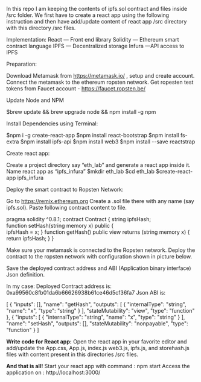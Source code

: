 In this repo I am keeping the contents of ipfs.sol contract and files inside /src folder. We first have to create a react app using the following instruction and then have add/update content of react app /src directory with this directory /src files.

Implementation:
React — Front end library
Solidity — Ethereum smart contract language
IPFS — Decentralized storage
Infura —API access to IPFS



Preparation: 

Download Metamask from https://metamask.io/ , setup and create account. Connect the metamask to the ethereum ropsten network.
Get ropesten test tokens from Faucet account - https://faucet.ropsten.be/ 

Update Node and NPM

$brew update && brew upgrade node && npm install -g npm

Install Dependencies using Terminal:

$npm i -g create-react-app
$npm install react-bootstrap
$npm install fs-extra
$npm install ipfs-api
$npm install web3
$npm install --save reactstrap

Create react app: 

Create a project directory say “eth_lab” and generate a react app inside it. Name react app as “ipfs_infura”
$mkdir eth_lab
$cd eth_lab
$create-react-app ipfs_infura

Deploy the smart contract to Ropsten Network:

Go to https://remix.ethereum.org
Create a .sol file there with any name (say ipfs.sol). Paste following contract content to file.

pragma solidity ^0.8.1;
contract Contract { 
string ipfsHash;  
function setHash(string memory x) 
public {   
 ipfsHash = x;
} 
function getHash() 
public view returns (string memory x) 
{   
return ipfsHash; 
}
}

Make sure your metamask is connected to the Ropsten network.
Deploy the contract to the ropsten network with configuration shown in picture below.



Save the deployed contract address and ABI (Application binary interface) Json definition.

In my case:
Deployed Contract address is: 0xa99560c8fb01da6b66626938b61ce46d5cf36fa7
Json ABI is: 


[    {
        "inputs": [],
        "name": "getHash",
        "outputs": [
            {
                "internalType": "string",
                "name": "x",
                "type": "string"
            }
        ],
        "stateMutability": "view",
        "type": "function"
    },
    {
        "inputs": [
            {
                "internalType": "string",
                "name": "x",
                "type": "string"
            }
        ],
        "name": "setHash",
        "outputs": [],
        "stateMutability": "nonpayable",
        "type": "function"
    }
]

**Write code for React app:**
Open the react app in your favorite editor and add/update the App.css, App.js, index.js web3.js, ipfs.js, and storehash.js files with content present in this directories /src files.

**And that is all!**
Start your react app with command : npm start
Access the application on : http://localhost:3000/ 
